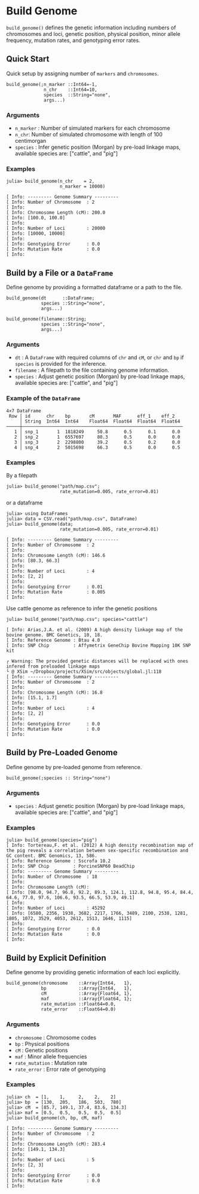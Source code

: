 # Build Genome

`build_genome()` defines the genetic information including numbers of chromosomes and loci, genetic position, physical position, minor allele frequency, mutation rates, and genotyping error rates.

## Quick Start
Quick setup by assigning number of `markers` and `chromosomes`.

    build_genome(;n_marker ::Int64=-1,
                  n_chr    ::Int64=10,
                  species  ::String="none",
                  args...)

### Arguments
- `n_marker` : Number of simulated markers for each chromosome
- `n_chr`: Number of simulated chromosome with length of 100 centimorgan
- `species` : Infer genetic position (Morgan) by pre-load linkage maps, available species are: ["cattle", and "pig"]

### Examples
```jldoctest
julia> build_genome(n_chr    = 2,
                    n_marker = 10000)

[ Info: --------- Genome Summary ---------
[ Info: Number of Chromosome  : 2
[ Info:
[ Info: Chromosome Length (cM): 200.0
[ Info: [100.0, 100.0]
[ Info:
[ Info: Number of Loci        : 20000
[ Info: [10000, 10000]
[ Info:
[ Info: Genotyping Error      : 0.0
[ Info: Mutation Rate         : 0.0
[ Info:
```

## Build by a File or a `DataFrame`
Define genome by providing a formatted dataframe or a path to the file.

    build_genome(dt      ::DataFrame;
                 species ::String="none",
                 args...)

    build_genome(filename::String;
                 species ::String="none",
                 args...)

### Arguments
- `dt` : A `DataFrame` with required columns of `chr` and `cM`, or `chr` and `bp` if `species` is provided for the inference.
- `filename` : A filepath to the file containing genome information.
- `species` : Adjust genetic position (Morgan) by pre-load linkage maps, available species are: ["cattle", and "pig"]

### Example of the `DataFrame`
```
4×7 DataFrame
 Row │ id      chr    bp       cM       MAF      eff_1    eff_2
     │ String  Int64  Int64    Float64  Float64  Float64  Float64
─────┼────────────────────────────────────────────────────────────
   1 │ snp_1       1  1818249     50.8      0.5      0.1      0.0
   2 │ snp_2       1  6557697     80.3      0.5      0.0      0.0
   3 │ snp_3       2  2298800     39.2      0.5      0.2      0.0
   4 │ snp_4       2  5015698     66.3      0.5      0.0      0.5
```

### Examples
By a filepath
```jldoctest
julia> build_genome("path/map.csv";
                    rate_mutation=0.005, rate_error=0.01)
```

or a dataframe
```jldoctest
julia> using DataFrames
julia> data = CSV.read("path/map.csv", DataFrame)
julia> build_genome(data;
                    rate_mutation=0.005, rate_error=0.01)

[ Info: --------- Genome Summary ---------
[ Info: Number of Chromosome  : 2
[ Info:
[ Info: Chromosome Length (cM): 146.6
[ Info: [80.3, 66.3]
[ Info:
[ Info: Number of Loci        : 4
[ Info: [2, 2]
[ Info:
[ Info: Genotyping Error      : 0.01
[ Info: Mutation Rate         : 0.005
[ Info:
```

Use cattle genome as reference to infer the genetic positions
```jldoctest
julia> build_genome("path/map.csv"; species="cattle")

[ Info: Arias,J.A. et al. (2009) A high density linkage map of the bovine genome. BMC Genetics, 10, 18.
[ Info: Reference Genome : Btau 4.0
[ Info: SNP Chip         : Affymetrix GeneChip Bovine Mapping 10K SNP kit

┌ Warning: The provided genetic distances will be replaced with ones infered from preloaded linkage maps
└ @ XSim ~/Dropbox/projects/XSim/src/objects/global.jl:118
[ Info: --------- Genome Summary ---------
[ Info: Number of Chromosome  : 2
[ Info:
[ Info: Chromosome Length (cM): 16.8
[ Info: [15.1, 1.7]
[ Info:
[ Info: Number of Loci        : 4
[ Info: [2, 2]
[ Info:
[ Info: Genotyping Error      : 0.0
[ Info: Mutation Rate         : 0.0
[ Info:

```
## Build by Pre-Loaded Genome
Define genome by pre-loaded genome from reference.

    build_genome(;species :: String="none")

### Arguments
- `species` : Adjust genetic position (Morgan) by pre-load linkage maps, available species are: ["cattle", and "pig"]

### Examples
```jldoctest
julia> build_genome(species="pig")
[ Info: Tortereau,F. et al. (2012) A high density recombination map of the pig reveals a correlation between sex-specific recombination and GC content. BMC Genomics, 13, 586.
[ Info: Reference Genome : Sscrofa 10.2
[ Info: SNP Chip         : PorcineSNP60 BeadChip
[ Info: --------- Genome Summary ---------
[ Info: Number of Chromosome  : 18
[ Info: 
[ Info: Chromosome Length (cM):
[ Info: [98.0, 94.7, 96.8, 92.2, 89.3, 124.1, 112.8, 94.8, 95.4, 84.4, 64.6, 77.0, 97.6, 106.6, 93.5, 66.5, 53.9, 49.1]
[ Info: 
[ Info: Number of Loci        : 45292
[ Info: [6580, 2356, 1938, 3682, 2217, 1766, 3489, 2100, 2538, 1281, 1805, 1072, 3529, 4053, 2612, 1513, 1646, 1115]
[ Info: 
[ Info: Genotyping Error      : 0.0
[ Info: Mutation Rate         : 0.0
[ Info: 
```

## Build by Explicit Definition
Define genome by providing genetic information of each loci explicitly.

    build_genome(chromosome    ::Array{Int64,   1},
                 bp            ::Array{Int64,   1},
                 cM            ::Array{Float64, 1},
                 maf           ::Array{Float64, 1};
                 rate_mutation ::Float64=0.0,
                 rate_error    ::Float64=0.0)

### Arguments
- `chromosome` : Chromosome codes
- `bp` : Physical positions
- `cM` : Genetic positions
- `maf` : Minor allele frequencies
- `rate_mutation` : Mutation rate
- `rate_error` : Error rate of genotyping

### Examples
```jldoctest
julia> ch  = [1,    1,     2,    2,    2]
julia> bp  = [130,  205,   186,  503,  780]
julia> cM  = [85.7, 149.1, 37.4, 83.6, 134.3]
julia> maf = [0.5,  0.5,   0.5,  0.5,  0.5]
julia> build_genome(ch, bp, cM, maf)

[ Info: --------- Genome Summary ---------
[ Info: Number of Chromosome  : 2
[ Info:
[ Info: Chromosome Length (cM): 283.4
[ Info: [149.1, 134.3]
[ Info:
[ Info: Number of Loci        : 5
[ Info: [2, 3]
[ Info:
[ Info: Genotyping Error      : 0.0
[ Info: Mutation Rate         : 0.0
[ Info:
```